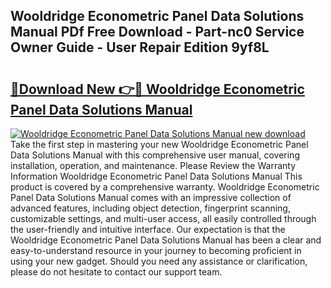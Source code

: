 ## Wooldridge Econometric Panel Data Solutions Manual PDf Free Download - Part-nc0 Service Owner Guide - User Repair Edition 9yf8L

# <h2><a href="http://bc8386.oget.top/?id=Wooldridge+Econometric+Panel+Data+Solutions+Manual">🔗Download New 👉🔴 Wooldridge Econometric Panel Data Solutions Manual</a></h2>

[![Wooldridge Econometric Panel Data Solutions Manual new download](https://i.imgur.com/5g1atiW.png)](http://bc8386.oget.top/?id=Wooldridge+Econometric+Panel+Data+Solutions+Manual)
Take the first step in mastering your new Wooldridge Econometric Panel Data Solutions Manual with this comprehensive user manual, covering installation, operation, and maintenance. Please Review the Warranty Information Wooldridge Econometric Panel Data Solutions Manual This product is covered by a comprehensive warranty. Wooldridge Econometric Panel Data Solutions Manual comes with an impressive collection of advanced features, including object detection, fingerprint scanning, customizable settings, and multi-user access, all easily controlled through the user-friendly and intuitive interface. Our expectation is that the Wooldridge Econometric Panel Data Solutions Manual has been a clear and easy-to-understand resource in your journey to becoming proficient in using your new gadget. Should you need any assistance or clarification, please do not hesitate to contact our support team.
